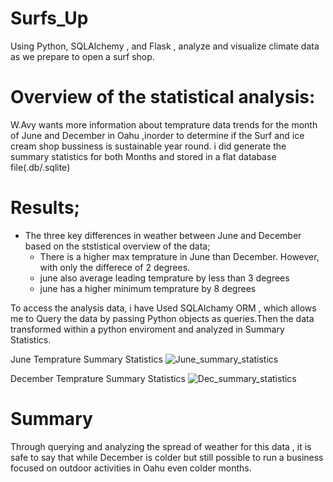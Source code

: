 # Surfs_Up
Using Python, SQLAlchemy , and Flask , analyze and visualize climate data as we prepare to open a surf shop.

# Overview of the statistical analysis:
  W.Avy wants more information about temprature data trends for the month of June and December in Oahu ,inorder to determine if the Surf and ice cream shop bussiness is sustainable year round. i did generate the summary statistics for both Months and stored in a flat database file(.db/.sqlite)
  
  # Results;
  - The three key differences in weather between June and December based on the ststistical overview of the data;
       - There is a higher max temprature in June than December. However, with only the differece of 2 degrees.
       - june also average leading temprature by less than 3 degrees
       - june has a higher minimum temprature by 8 degrees
 
 To access the analysis data, i have Used SQLAlchamy ORM , which allows me to Query the data by passing Python objects as queries.Then the data transformed within a python enviroment and analyzed in Summary Statistics.
 
 June Temprature Summary Statistics
 ![June_summary_statistics](https://user-images.githubusercontent.com/77947860/155770807-55cb374f-271a-4955-bec1-2770bc193ad4.png)

 
 December Temprature Summary Statistics
![Dec_summary_statistics](https://user-images.githubusercontent.com/77947860/155770892-171d7b0f-f106-4c92-b9f0-20e58789e866.png)


# Summary
   Through querying and analyzing the spread of weather for this data , it is safe to say that while December is colder but still possible to run a business focused on outdoor activities in Oahu even colder months.
